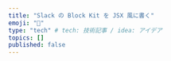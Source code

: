 ```yaml
---
title: "Slack の Block Kit を JSX 風に書く"
emoji: "🙌"
type: "tech" # tech: 技術記事 / idea: アイデア
topics: []
published: false
---
```

